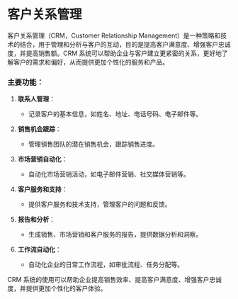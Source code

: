 # 客户关系管理

客户关系管理（CRM，Customer Relationship Management）是一种策略和技术的结合，用于管理和分析与客户的互动，目的是提高客户满意度、增强客户忠诚度，并提高销售额。CRM 系统可以帮助企业与客户建立更紧密的关系，更好地了解客户的需求和偏好，从而提供更加个性化的服务和产品。

### 主要功能：

1. **联系人管理**：
   - 记录客户的基本信息，如姓名、地址、电话号码、电子邮件等。
   
2. **销售机会跟踪**：
   - 管理销售团队的潜在销售机会，跟踪销售进度。
   
3. **市场营销自动化**：
   - 自动化市场营销活动，如电子邮件营销、社交媒体营销等。
   
4. **客户服务和支持**：
   - 提供客户服务和技术支持，管理客户的问题和反馈。
   
5. **报告和分析**：
   - 生成销售、市场营销和客户服务的报告，提供数据分析和洞察。
   
6. **工作流自动化**：
   - 自动化企业的日常工作流程，如审批流程、任务分配等。

CRM 系统的使用可以帮助企业提高销售效率、提高客户满意度、增强客户忠诚度，并提供更加个性化的客户体验。
